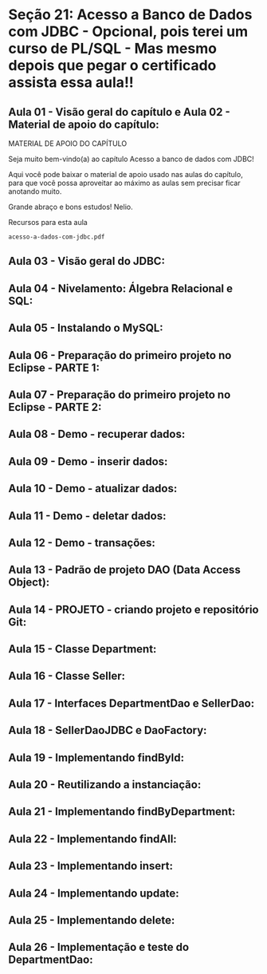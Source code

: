 # Seção 21: Acesso a Banco de Dados com JDBC - Opcional, pois terei um curso de PL/SQL - Mas mesmo depois que pegar o certificado assista essa aula!!

## Aula 01 - Visão geral do capítulo e Aula 02 - Material de apoio do capítulo:
MATERIAL DE APOIO DO CAPÍTULO

Seja muito bem-vindo(a) ao capítulo Acesso a banco de dados com JDBC!

Aqui você pode baixar o material de apoio usado nas aulas do capítulo, para que você possa aproveitar ao máximo as aulas sem precisar ficar anotando muito.

Grande abraço e bons estudos! Nelio.

Recursos para esta aula

    acesso-a-dados-com-jdbc.pdf

## Aula 03 - Visão geral do JDBC:

## Aula 04 - Nivelamento: Álgebra Relacional e SQL:

## Aula 05 - Instalando o MySQL:

## Aula 06 - Preparação do primeiro projeto no Eclipse - PARTE 1:

## Aula 07 - Preparação do primeiro projeto no Eclipse - PARTE 2:

## Aula 08 - Demo - recuperar dados:

## Aula 09 - Demo - inserir dados:

## Aula 10 - Demo - atualizar dados:

## Aula 11 - Demo - deletar dados:

## Aula 12 - Demo - transações:

## Aula 13 - Padrão de projeto DAO (Data Access Object):

## Aula 14 - PROJETO - criando projeto e repositório Git:

## Aula 15 - Classe Department:

## Aula 16 - Classe Seller:

## Aula 17 - Interfaces DepartmentDao e SellerDao:

## Aula 18 - SellerDaoJDBC e DaoFactory:

## Aula 19 - Implementando findById:

## Aula 20 - Reutilizando a instanciação:

## Aula 21 - Implementando findByDepartment:

## Aula 22 - Implementando findAll:

## Aula 23 - Implementando insert:

## Aula 24 - Implementando update:

## Aula 25 - Implementando delete:

## Aula 26 - Implementação e teste do DepartmentDao:
